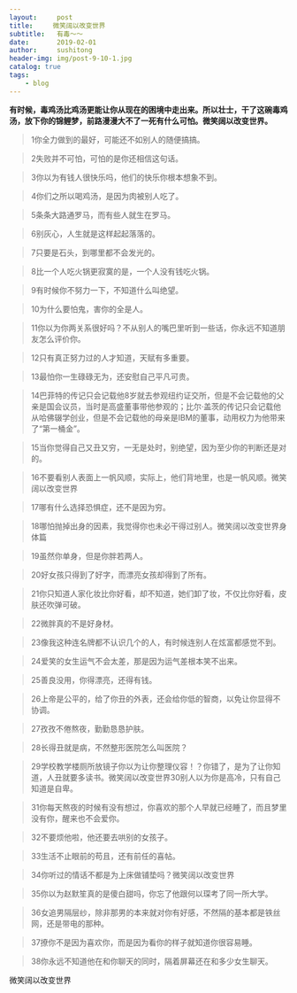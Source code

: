 ```yaml
---
layout:     post
title:     微笑阔以改变世界
subtitle:   有毒～～
date:       2019-02-01
author:     sushitong
header-img: img/post-9-10-1.jpg
catalog: true
tags:
    - blog
---
```


**有时候，毒鸡汤比鸡汤更能让你从现在的困境中走出来。所以壮士，干了这碗毒鸡汤，放下你的锦鲤梦，前路漫漫大不了一死有什么可怕。微笑阔以改变世界。**

>1你全力做到的最好，可能还不如别人的随便搞搞。

>2失败并不可怕，可怕的是你还相信这句话。

>3你以为有钱人很快乐吗，他们的快乐你根本想象不到。

>4你们之所以喝鸡汤，是因为肉被别人吃了。

>5条条大路通罗马，而有些人就生在罗马。

>6别灰心，人生就是这样起起落落的。

>7只要是石头，到哪里都不会发光的。

>8比一个人吃火锅更寂寞的是，一个人没有钱吃火锅。

>9有时候你不努力一下，不知道什么叫绝望。

>10为什么要怕鬼，害你的全是人。

>11你以为你两关系很好吗？不从别人的嘴巴里听到一些话，你永远不知道朋友怎么评价你。

>12只有真正努力过的人才知道，天赋有多重要。

>13最怕你一生碌碌无为，还安慰自己平凡可贵。

>14巴菲特的传记只会记载他8岁就去参观纽约证交所，但是不会记载他的父亲是国会议员，当时是高盛董事带他参观的；比尔·盖茨的传记只会记载他从哈佛辍学创业，但是不会记载他的母亲是IBM的董事，动用权力为他带来了“第一桶金”。

>15当你觉得自己又丑又穷，一无是处时，别绝望，因为至少你的判断还是对的。

>16不要看别人表面上一帆风顺，实际上，他们背地里，也是一帆风顺。微笑阔以改变世界

>17哪有什么选择恐惧症，还不是因为穷。

>18哪怕抛掉出身的因素，我觉得你也未必干得过别人。微笑阔以改变世界身体篇

>19虽然你单身，但是你胖若两人。

>20好女孩只得到了好字，而漂亮女孩却得到了所有。

>21你只知道人家化妆比你好看，却不知道，她们卸了妆，不仅比你好看，皮肤还吹弹可破。

>22微胖真的不是好身材。

>23像我这种连名牌都不认识几个的人，有时候连别人在炫富都感觉不到。

>24爱笑的女生运气不会太差，那是因为运气差根本笑不出来。

>25善良没用，你得漂亮，还得有钱。

>26上帝是公平的，给了你丑的外表，还会给你低的智商，以免让你显得不协调。

>27孜孜不倦熬夜，勤勤恳恳护肤。

>28长得丑就是病，不然整形医院怎么叫医院？

>29学校教学楼厕所放镜子你以为让你整理仪容！？你错了，是为了让你知道，人丑就要多读书。微笑阔以改变世界30别人以为你是高冷，只有自己知道是自卑。

>31你每天熬夜的时候有没有想过，你喜欢的那个人早就已经睡了，而且梦里没有你，醒来也不会爱你。

>32不要烦他啦，他还要去哄别的女孩子。

>33生活不止眼前的苟且，还有前任的喜帖。

>34你听过的情话不都是为上床做铺垫吗？微笑阔以改变世界

>35你以为赵默笙真的是傻白甜吗，你忘了他跟何以琛考了同一所大学。

>36女追男隔层纱，除非那男的本来就对你有好感，不然隔的基本都是铁丝网，还是带电的那种。

>37撩你不是因为喜欢你，而是因为看你的样子就知道你很容易睡。

>38你永远不知道他在和你聊天的同时，隔着屏幕还在和多少女生聊天。


微笑阔以改变世界




